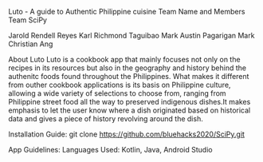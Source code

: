 Luto - A guide to Authentic Philippine cuisine
Team Name and Members
Team SciPy

Jarold Rendell Reyes
Karl Richmond Taguibao
Mark Austin Pagarigan
Mark Christian Ang

About Luto
Luto is a cookbook app that mainly focuses not only on the recipes in its resources but also in the geography and history behind the authenitc foods found throughout the Philippines. What makes it different from outher cookbook applications is its basis on Philippine culture, allowing a wide variety of selections to choose from, ranging from Philippine street food all the way to preserved indigenous dishes.It makes emphasis to let the user know where a dish originated based on historical data and gives a piece of history revolving around the dish.

Installation Guide: git clone https://github.com/bluehacks2020/SciPy.git

App Guidelines: Languages Used: Kotlin, Java, Android Studio


